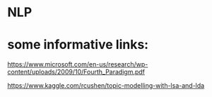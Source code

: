 # NLP
# some informative links: 
https://www.microsoft.com/en-us/research/wp-content/uploads/2009/10/Fourth_Paradigm.pdf

https://www.kaggle.com/rcushen/topic-modelling-with-lsa-and-lda
